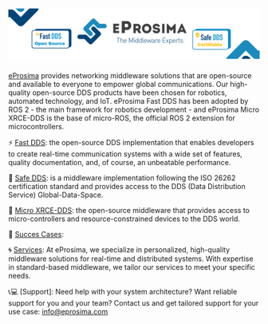# [![eProsima](https://github.com/lmd-a/MarketingPlan24/blob/c8722404be3ea7b1970d0f0912dfa6f1f930cc3a/Repo%20banners.png)](https://eprosima.com/) 

[eProsima](https://eprosima.com/) provides networking middleware solutions that are open-source and available to everyone to empower global communications. Our high-quality open-source DDS products have been chosen for robotics, automated technology, and IoT. eProsima Fast DDS has been adopted by ROS 2 - the main framework for robotics development - and eProsima Micro XRCE-DDS is the base of micro-ROS, the official ROS 2 extension for microcontrollers.

⚡ [Fast DDS](https://github.com/eProsima/Fast-DDS): the open-source DDS implementation that enables developers to create real-time communication systems with a wide set of features, quality documentation, and, of course, an unbeatable performance.

🔐 [Safe DDS](https://www.eprosima.com/index.php/products-all/eprosima-safe-dds): is a middleware implementation following the ISO 26262 certification standard and provides access to the DDS (Data Distribution Service) Global-Data-Space.

🤖 [Micro XRCE-DDS](https://github.com/eProsima/Micro-XRCE-DDS): the open-source middleware that provides access to micro-controllers and resource-constrained devices to the DDS world.

🔆 [Succes Cases](https://www.eprosima.com/index.php/resources-all/success-cases): 

🌀 [Services](https://www.eprosima.com/index.php/services-all): At eProsima, we specialize in personalized, high-quality middleware solutions for real-time and distributed systems. With expertise in standard-based middleware, we tailor our services to meet your specific needs. 

📞💻 [Support]: Need help with your system architecture? Want reliable support for you and your team? Contact us and get tailored support for your use case: info@eprosima.com

